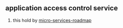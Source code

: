 ## application access control service

1. this hold by [micro-services-roadmap](https://github.com/micro-services-roadmap/aacs)
